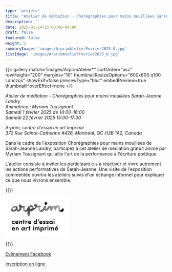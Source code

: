 ```yaml
---
type: 'projets'
title: "Atelier de médiation - Chorégraphies pour mains mouillées Sarah-Jeanne Landry"
description: ''
date: 2025-01-24T15:00:00-04:00
draft: false
featured: false
weight: 1
summaryImage: 'images/ArprimAtelierFevrier2025_0.jpg'
listImage: 'images/ArprimAtelierFevrier2025_0.jpg'
---
```

{{< gallery match="images/ArprimAtelier*" sortOrder="asc" rowHeight="200" margins="10" thumbnailResizeOptions="600x600 q100 Lanczos" showExif=false previewType="blur" embedPreview=true thumbnailHoverEffect=none >}}
 
_Atelier de médiation - Chorégraphies pour mains mouillées Sarah-Jeanne Landry  
Animatrice : Myriam Tousignant  
Samedi 1 février 2025 de 14:00-16:00  
Samedi 22 février 2025 15:00-17:00_

_Arprim, centre d’essai en art imprimé  
372 Rue Sainte-Catherine #426, Montréal, QC H3B 1A2, Canada_

Dans le cadre de l'exposition Chorégraphies pour mains mouillées de Sarah-Jeanne Landry, participez à cet atelier de médiation gratuit animé par Myriam Tousignant qui allie l'art de la performance à l'écriture poétique.

L'atelier consiste à inviter les participant.e.s à réactiver et vivre autrement les actions performatives de Sarah-Jeanne.
Une visite de l'exposition commentée ouvrira les ateliers suivis d'un échange informel pour expliquer ce que nous vivrons ensemble.  

{{<rawhtml>}}
<p>
  <a href="https://arprim.org">
    <img src="images/logo_signature_arprim.jpg" alt="arprim" style="max-width: 200px;">
  </a>
</p>
{{</rawhtml>}}

[Évènement Facebook](https://www.facebook.com/events/1131597488665600)

[Inscription en ligne](https://www.zeffy.com/ticketing/atelier-de-mediation-exposition)